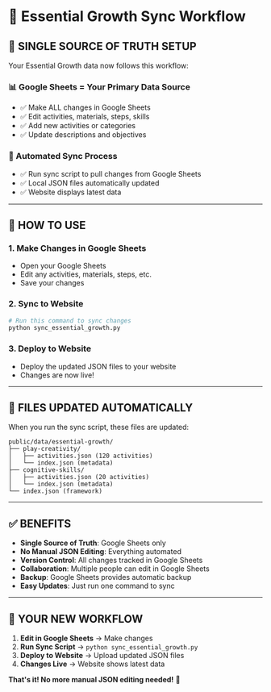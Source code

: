 # 🔄 Essential Growth Sync Workflow

## 🎯 **SINGLE SOURCE OF TRUTH SETUP**

Your Essential Growth data now follows this workflow:

### **📊 Google Sheets = Your Primary Data Source**
- ✅ Make ALL changes in Google Sheets
- ✅ Edit activities, materials, steps, skills
- ✅ Add new activities or categories
- ✅ Update descriptions and objectives

### **🔄 Automated Sync Process**
- ✅ Run sync script to pull changes from Google Sheets
- ✅ Local JSON files automatically updated
- ✅ Website displays latest data

---

## 🚀 **HOW TO USE**

### **1. Make Changes in Google Sheets**
- Open your Google Sheets
- Edit any activities, materials, steps, etc.
- Save your changes

### **2. Sync to Website**
```bash
# Run this command to sync changes
python sync_essential_growth.py
```

### **3. Deploy to Website**
- Deploy the updated JSON files to your website
- Changes are now live!

---

## 📁 **FILES UPDATED AUTOMATICALLY**

When you run the sync script, these files are updated:

```
public/data/essential-growth/
├── play-creativity/
│   ├── activities.json (120 activities)
│   └── index.json (metadata)
├── cognitive-skills/
│   ├── activities.json (20 activities)
│   └── index.json (metadata)
└── index.json (framework)
```

---

## ✅ **BENEFITS**

- **Single Source of Truth**: Google Sheets only
- **No Manual JSON Editing**: Everything automated
- **Version Control**: All changes tracked in Google Sheets
- **Collaboration**: Multiple people can edit in Google Sheets
- **Backup**: Google Sheets provides automatic backup
- **Easy Updates**: Just run one command to sync

---

## 🎯 **YOUR NEW WORKFLOW**

1. **Edit in Google Sheets** → Make changes
2. **Run Sync Script** → `python sync_essential_growth.py`
3. **Deploy to Website** → Upload updated JSON files
4. **Changes Live** → Website shows latest data

**That's it! No more manual JSON editing needed!** 🎉
